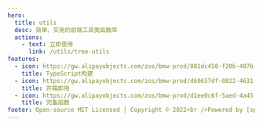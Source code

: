 ```yaml
---
hero:
  title: utils
  desc: 简单、实用的前端工具类函数库
  actions:
    - text: 立即使用
      link: /utils/tree-utils
features:
  - icon: https://gw.alipayobjects.com/zos/bmw-prod/881dc458-f20b-407b-947a-95104b5ec82b/k79dm8ih_w144_h144.png
    title: TypeScript构建
  - icon: https://gw.alipayobjects.com/zos/bmw-prod/d60657df-0822-4631-9d7c-e7a869c2f21c/k79dmz3q_w126_h126.png
    title: 开箱即用
  - icon: https://gw.alipayobjects.com/zos/bmw-prod/d1ee0c6f-5aed-4a45-a507-339a4bfe076c/k7bjsocq_w144_h144.png
    title: 完备函数
footer: Open-source MIT Licensed | Copyright © 2022<br />Powered by [spy](https://github.com/react-spy)
---
```

